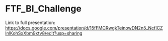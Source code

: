 # FTF_BI_Challenge
Link to full presentation: https://docs.google.com/presentation/d/15fFMCRwgkTeinowDN2n5_NcfICZlnlKohSxXbm9xtv8/edit?usp=sharing
